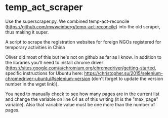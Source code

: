 # temp_act_scraper

Use the superscraper.py.  We combined temp-act-reconcile (https://github.com/mwweinberg/temp-act-reconcile) into the old scraper, thus  making it super.

A script to scrape the registration websites for foreign NGOs registered for temporary activities in China


Oliver did most of this but he's not on github as far as I know.  In addition to the libraries you'll need to install chrome driver (https://sites.google.com/a/chromium.org/chromedriver/getting-started, specific instructions for Ubuntu here: https://christopher.su/2015/selenium-chromedriver-ubuntu/#selenium-version (don't forget to update the version number in the wget link)).

You  need to manually check to see how many pages are in the current list and change the variable on line 64 as of this writing (it is the "max_page" variable).  Also that variable value must be one more than the number of pages.
